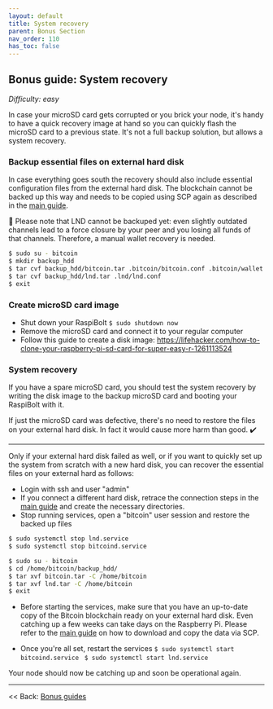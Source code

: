 ```yaml
---
layout: default
title: System recovery
parent: Bonus Section
nav_order: 110
has_toc: false
---
```

## Bonus guide: System recovery

*Difficulty: easy*

In case your microSD card gets corrupted or you brick your node, it's handy to have a quick recovery image at hand so you can quickly flash the microSD card to a previous state. It's not a full backup solution, but allows a system recovery.

### Backup essential files on external hard disk

In case everything goes south the recovery should also include essential configuration files from the external hard disk. The blockchain cannot be backed up this way and needs to be copied using SCP again as  described in the [main guide](raspibolt_50_mainnet.md).

🚨 Please note that LND cannot be backuped yet: even slightly outdated channels lead to a force closure by your peer and you losing all funds of that channels. Therefore, a manual wallet recovery is needed.

```bash
$ sudo su - bitcoin
$ mkdir backup_hdd
$ tar cvf backup_hdd/bitcoin.tar .bitcoin/bitcoin.conf .bitcoin/wallet.dat .bitcoin/peers.dat .bitcoin/banlist.dat
$ tar cvf backup_hdd/lnd.tar .lnd/lnd.conf
$ exit
```

### Create microSD card image

* Shut down your RaspiBolt
  `$ sudo shutdown now`
* Remove the microSD card and connect it to your regular computer
* Follow this guide to create a disk image:
  https://lifehacker.com/how-to-clone-your-raspberry-pi-sd-card-for-super-easy-r-1261113524

### System recovery

If you have a spare microSD card, you should test the system recovery by writing the disk image to the backup microSD card and booting your RaspiBolt with it.

If just the microSD card was defective, there's no need to restore the files on your external hard disk. In fact it would cause more harm than good. :heavy_check_mark:

---

Only if your external hard disk failed as well, or if you want to quickly set up the system from scratch with a new hard disk, you can recover the essential files on your external hard as follows:

* Login with ssh and user "admin"
* If you connect a different hard disk, retrace the connection steps in the [main guide](raspibolt_20_pi.md) and create the necessary directories.
* Stop running services, open a "bitcoin" user session and restore the backed up files

```bash
$ sudo systemctl stop lnd.service
$ sudo systemctl stop bitcoind.service

$ sudo su - bitcoin
$ cd /home/bitcoin/backup_hdd/
$ tar xvf bitcoin.tar -C /home/bitcoin
$ tar xvf lnd.tar -C /home/bitcoin
$ exit
```

* Before starting the services, make sure that you have an up-to-date copy of the Bitcoin blockchain ready on your external hard disk. Even catching up a few weeks can take days on the Raspberry Pi. Please refer to the [main guide](raspibolt_50_mainnet.md) on how to download and copy the data via SCP.


* Once you're all set, restart the services
  `$ sudo systemctl start bitcoind.service `
  `$ sudo systemctl start lnd.service `

Your node should now be catching up and soon be operational again.

------

<< Back: [Bonus guides](raspibolt_60_bonus.md)
